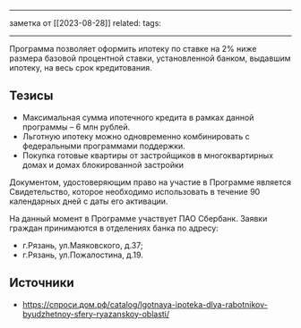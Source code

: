 - - -
заметка от [[2023-08-28]]
related:
tags:
- - -
Программа позволяет оформить ипотеку по ставке на 2% ниже размера базовой процентной ставки, установленной банком, выдавшим ипотеку, на весь срок кредитования.

## Тезисы
- Максимальная сумма ипотечного кредита в рамках данной программы – 6 млн рублей.
- Льготную ипотеку можно одновременно комбинировать с федеральными программами поддержки.
- Покупка готовые квартиры от застройщиков в многоквартирных домах и домах блокированной застройки

Документом, удостоверяющим право на участие в Программе является Свидетельство, которое необходимо использовать в течение 90 календарных дней с даты его активации.

На данный момент в Программе участвует ПАО Сбербанк. Заявки граждан принимаются в отделениях банка по адресу: 

- г.Рязань, ул.Маяковского, д.37;
- г.Рязань, ул.Пожалостина, д.19.

## Источники
- https://спроси.дом.рф/catalog/lgotnaya-ipoteka-dlya-rabotnikov-byudzhetnoy-sfery-ryazanskoy-oblasti/